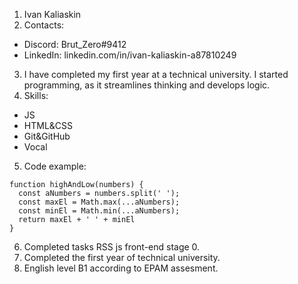 1. Ivan Kaliaskin
2. Contacts:
- Discord: Brut_Zero#9412
- LinkedIn: linkedin.com/in/ivan-kaliaskin-a87810249
3. I have completed my first year at a technical university. I started programming, as it streamlines thinking and develops logic.
4. Skills:
- JS
- HTML&CSS
- Git&GitHub
- Vocal
5. Code example:
```  
function highAndLow(numbers) {  
  const aNumbers = numbers.split(' ');  
  const maxEl = Math.max(...aNumbers);  
  const minEl = Math.min(...aNumbers);  
  return maxEl + ' ' + minEl  
}
```
6. Completed tasks RSS js front-end stage 0.
7. Completed the first year of technical university.
8. English level B1 according to EPAM assesment.